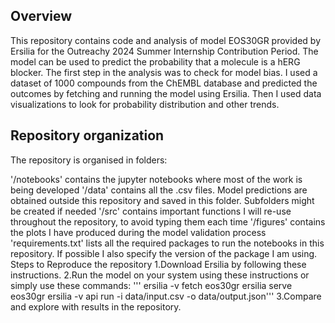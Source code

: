 ## Overview
This repository contains code and analysis of model EOS30GR provided by Ersilia for the Outreachy 2024 Summer Internship Contribution Period. The model can be used to predict the probability that a molecule is a hERG blocker. The first step in the analysis was to check for model bias. I used a dataset of 1000 compounds from the ChEMBL database and predicted the outcomes by fetching and running the model using Ersilia. Then I used data visualizations to look for probability distribution and other trends.
## Repository organization
The repository is organised in folders:

'/notebooks' contains the jupyter notebooks where most of the work is being developed
'/data' contains all the .csv files. Model predictions are obtained outside this repository and saved in this folder. Subfolders might be created if needed
'/src' contains important functions I will re-use throughout the repository, to avoid typing them each time
'/figures' contains the plots I have produced during the model validation process
'requirements.txt' lists all the required packages to run the notebooks in this repository. If possible I also specify the version of the package I am using.
Steps to Reproduce the repository 
1.Download Ersilia by following these instructions.
2.Run the model on your system using these instructions or simply use these commands: 
''' ersilia -v fetch eos30gr 
ersilia serve eos30gr 
ersilia -v api run -i data/input.csv -o data/output.json'''
3.Compare and explore with results in the repository.


